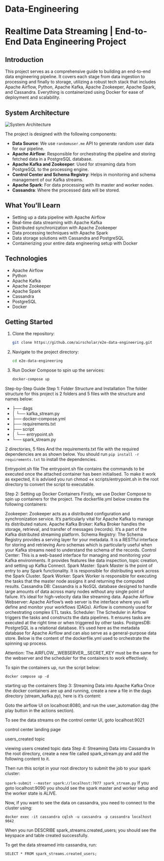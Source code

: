 # Data-Engineering

# Realtime Data Streaming | End-to-End Data Engineering Project

## Introduction

This project serves as a comprehensive guide to building an end-to-end data engineering pipeline. It covers each stage from data ingestion to processing and finally to storage, utilizing a robust tech stack that includes Apache Airflow, Python, Apache Kafka, Apache Zookeeper, Apache Spark, and Cassandra. Everything is containerized using Docker for ease of deployment and scalability.

## System Architecture

![System Architecture](https://github.com/airscholar/e2e-data-engineering/blob/main/Data%20engineering%20architecture.png)

The project is designed with the following components:

- **Data Source**: We use `randomuser.me` API to generate random user data for our pipeline.
- **Apache Airflow**: Responsible for orchestrating the pipeline and storing fetched data in a PostgreSQL database.
- **Apache Kafka and Zookeeper**: Used for streaming data from PostgreSQL to the processing engine.
- **Control Center and Schema Registry**: Helps in monitoring and schema management of our Kafka streams.
- **Apache Spark**: For data processing with its master and worker nodes.
- **Cassandra**: Where the processed data will be stored.

## What You'll Learn

- Setting up a data pipeline with Apache Airflow
- Real-time data streaming with Apache Kafka
- Distributed synchronization with Apache Zookeeper
- Data processing techniques with Apache Spark
- Data storage solutions with Cassandra and PostgreSQL
- Containerizing your entire data engineering setup with Docker

## Technologies

- Apache Airflow
- Python
- Apache Kafka
- Apache Zookeeper
- Apache Spark
- Cassandra
- PostgreSQL
- Docker

## Getting Started

1. Clone the repository:
    ```bash
    git clone https://github.com/airscholar/e2e-data-engineering.git
    ```

2. Navigate to the project directory:
    ```bash
    cd e2e-data-engineering
    ```

3. Run Docker Compose to spin up the services:
    ```bash
    docker-compose up
    ```


Step-by-Step Guide
Step 1: Folder Structure and Installation
The folder structure for this project is 2 folders and 5 files with the structure and names below:

- ├── dags
- │   └── kafka_stream.py
- ├── docker-compose.yml
- ├── requirements.txt
- ├── script
- │   └── entrypoint.sh
- └── spark_stream.py

2 directories, 5 files
And the requirements.txt file with the required dependencies are as shown below. 
You should run 
```pip install -r requirements.txt```
to install the dependencies.


Entrypoint.sh file
The entrypoint.sh file contains the commands to be executed once the attached container has been initialised. To make it work as expected, it is advised you run chmod +x scripts/entrypoint.sh in the root directory to convert the script to executable.


Step 2: Setting up Docker Containers
Firstly, we use Docker Compose to spin up containers for the project. The dockerfile.yml below creates the following containers:

Zookeeper: Zookeeper acts as a distributed configuration and synchronization service. It’s particularly vital for Apache Kafka to manage its distributed nature.
Apache Kafka Broker: Kafka Broker handles the storage, retrieval, and transfer of messages (records). It’s a part of the Kafka distributed streaming platform.
Schema Registry: The Schema Registry provides a serving layer for your metadata. It is a RESTful interface for storing and retrieving Avro schemas which is particularly useful when your Kafka streams need to understand the schema of the records.
Control Center: This is a web-based interface for managing and monitoring your Kafka environments. It provides features like data inspection, topic creation, and setting up Kafka Connect.
Spark Master: Spark Master is the point of entry to any Spark functionality. It is responsible for distributing work across the Spark Cluster.
Spark Worker: Spark Worker is responsible for executing the tasks that the master node assigns it and returning the computed results.
Cassandra DB: Cassandra is a NoSQL database designed to handle large amounts of data across many nodes without any single point of failure. It’s ideal for high-velocity data like streaming data.
Apache Airflow Webserver: Apache Airflow’s web server is the interface where you will define and monitor your workflows (DAGs). Airflow is commonly used for orchestrating complex ETL tasks.
Scheduler: The Scheduler in Airflow triggers the tasks and constructs the data pipelines. It ensures tasks are executed at the right time or when triggered by other tasks.
PostgresDB: PostgreSQL is a relational database. It’s used here as the metadata database for Apache Airflow and can also serve as a general-purpose data store.
Below is the content of the dockerfile.yml used to orchestrate the spinning up process.

Attention: The AIRFLOW__WEBSERVER__SECRET_KEY must be the same for the webserver and the scheduler for the containers to work effectively.


To spin the containers up, run the script below:

```docker compose up -d```

starting up the containers
Step 3: Streaming Data into Apache Kafka
Once the docker containers are up and running, create a new a file in the dags directory (stream_kafka.py), here is it’s content:


Goto the airflow UI on localhost:8080, and run the user_automation dag (the play button in the actions section).


To see the data streams on the control center UI, goto localhost:9021


control center landing page

users_created topic

viewing users created topic data
Step 4: Streaming Data into Cassandra
In the root directory, create a new file called spark_stream.py and add the following content to it.


Then run this script in your root directory to submit the job to your spark cluster:

```spark-submit --master spark://localhost:7077 spark_stream.py```
If you goto localhost:9090 you should see the spark master and worker setup and the worker state is ALIVE.


Now, if you want to see the data on cassandra, you need to connect to the cluster using:

```docker exec -it cassandra cqlsh -u cassandra -p cassandra localhost 9042```

When you run DESCRIBE spark_streams.created_users; you should see the keyspace and table created successfully.


To get the data streamed into cassandra, run:

```SELECT * FROM spark_streams.created_users;```





